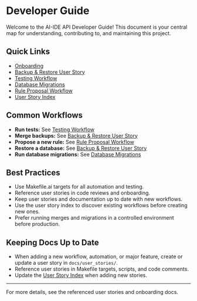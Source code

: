 # Developer Guide

Welcome to the AI-IDE API Developer Guide! This document is your central map for understanding, contributing to, and maintaining this project.

## Quick Links
- [Onboarding](../ONBOARDING.md)
- [Backup & Restore User Story](user_stories/merge_backups_with_smart_script.md)
- [Testing Workflow](user_stories/testing_flow.md)
- [Database Migrations](user_stories/database_migrations.md)
- [Rule Proposal Workflow](user_stories/rule_proposal_workflow.md)
- [User Story Index](user_stories/INDEX.md)

## Common Workflows
- **Run tests:** See [Testing Workflow](user_stories/testing_flow.md)
- **Merge backups:** See [Backup & Restore User Story](user_stories/merge_backups_with_smart_script.md)
- **Propose a new rule:** See [Rule Proposal Workflow](user_stories/rule_proposal_workflow.md)
- **Restore a database:** See [Backup & Restore User Story](user_stories/merge_backups_with_smart_script.md)
- **Run database migrations:** See [Database Migrations](user_stories/database_migrations.md)

## Best Practices
- Use Makefile.ai targets for all automation and testing.
- Reference user stories in code reviews and onboarding.
- Keep user stories and documentation up to date with new workflows.
- Use the user story index to discover existing workflows before creating new ones.
- Prefer running merges and migrations in a controlled environment before production.

## Keeping Docs Up to Date
- When adding a new workflow, automation, or major feature, create or update a user story in `docs/user_stories/`.
- Reference user stories in Makefile targets, scripts, and code comments.
- Update the [User Story Index](user_stories/INDEX.md) when adding new stories.

---

For more details, see the referenced user stories and onboarding docs. 